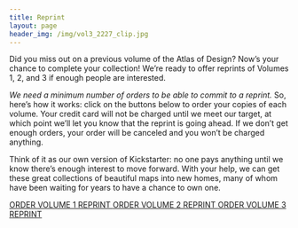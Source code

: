 ```yaml
---
title: Reprint
layout: page
header_img: /img/vol3_2227_clip.jpg
---
```


Did you miss out on a previous volume of the Atlas of Design? Now’s your chance to complete your collection! We’re ready to offer reprints of Volumes 1, 2, and 3 if enough people are interested.

<em>We need a minimum number of orders to be able to commit to a reprint.</em> So, here’s how it works: click on the buttons below to order your copies of each volume. Your credit card will not be charged until we meet our target, at which point we’ll let you know that the reprint is going ahead. If we don’t get enough orders, your order will be canceled and you won’t be charged anything.

Think of it as our own version of Kickstarter: no one pays anything until we know there’s enough interest to move forward. With your help, we can get these great collections of beautiful maps into new homes, many of whom have been waiting for years to have a chance to own one.

<span style="margin: 0 auto;">
<a href="https://shop.trycelery.com/page/5a936d1ef5e3501400d932a1" target="_blank" class="button button-blue">
ORDER VOLUME 1 REPRINT <i class="fa fa-book"></i>
</a>

<a href="https://shop.trycelery.com/page/5b3be3a7c078cb14006f47bb" target="_blank" class="button button-blue">
ORDER VOLUME 2 REPRINT <i class="fa fa-book"></i>
</a>

<a href="https://shop.trycelery.com/page/5b3be3d28945a01400e23787" target="_blank" class="button button-blue">
ORDER VOLUME 3 REPRINT <i class="fa fa-book"></i>
</a>
</span>